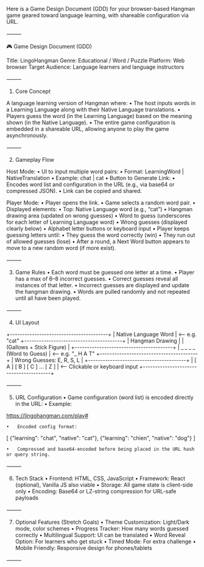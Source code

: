 Here is a Game Design Document (GDD) for your browser-based Hangman game geared toward language learning, with shareable configuration via URL.

⸻

🎮 Game Design Document (GDD)

Title: LingoHangman
Genre: Educational / Word / Puzzle
Platform: Web browser
Target Audience: Language learners and language instructors

⸻

1. Core Concept

A language learning version of Hangman where:
	•	The host inputs words in a Learning Language along with their Native Language translations.
	•	Players guess the word (in the Learning Language) based on the meaning shown (in the Native Language).
	•	The entire game configuration is embedded in a shareable URL, allowing anyone to play the game asynchronously.

⸻

2. Gameplay Flow

Host Mode:
	•	UI to input multiple word pairs:
	•	Format: LearningWord | NativeTranslation
	•	Example: chat | cat
	•	Button to Generate Link:
	•	Encodes word list and configuration in the URL (e.g., via base64 or compressed JSON).
	•	Link can be copied and shared.

Player Mode:
	•	Player opens the link.
	•	Game selects a random word pair.
	•	Displayed elements:
	•	Top: Native Language word (e.g., “cat”)
	•	Hangman drawing area (updated on wrong guesses)
	•	Word to guess (underscores for each letter of Learning Language word)
	•	Wrong guesses (displayed clearly below)
	•	Alphabet letter buttons or keyboard input
	•	Player keeps guessing letters until:
	•	They guess the word correctly (win)
	•	They run out of allowed guesses (lose)
	•	After a round, a Next Word button appears to move to a new random word (if more exist).

⸻

3. Game Rules
	•	Each word must be guessed one letter at a time.
	•	Player has a max of 6–8 incorrect guesses.
	•	Correct guesses reveal all instances of that letter.
	•	Incorrect guesses are displayed and update the hangman drawing.
	•	Words are pulled randomly and not repeated until all have been played.

⸻

4. UI Layout

+----------------------------------------+
|         Native Language Word           |  <-- e.g. "cat"
+----------------------------------------+
|           Hangman Drawing              |
|        (Gallows + Stick Figure)        |
+----------------------------------------+
|      _ _ _ _     (Word to Guess)       |  <-- e.g. "_ H A T"
+----------------------------------------+
|    Wrong Guesses: E, R, S, L           |
+----------------------------------------+
|   [ A ] [ B ] [ C ] ... [ Z ]          |  <-- Clickable or keyboard input
+----------------------------------------+


⸻

5. URL Configuration
	•	Game configuration (word list) is encoded directly in the URL:
	•	Example:

https://lingohangman.com/play#<encoded-config>


	•	Encoded config format:

[
  {"learning": "chat", "native": "cat"},
  {"learning": "chien", "native": "dog"}
]


	•	Compressed and base64-encoded before being placed in the URL hash or query string.

⸻

6. Tech Stack
	•	Frontend: HTML, CSS, JavaScript
	•	Framework: React (optional), Vanilla JS also viable
	•	Storage: All game state is client-side only
	•	Encoding: Base64 or LZ-string compression for URL-safe payloads

⸻

7. Optional Features (Stretch Goals)
	•	Theme Customization: Light/Dark mode, color schemes
	•	Progress Tracker: How many words guessed correctly
	•	Multilingual Support: UI can be translated
	•	Word Reveal Option: For learners who get stuck
	•	Timed Mode: For extra challenge
	•	Mobile Friendly: Responsive design for phones/tablets

⸻
